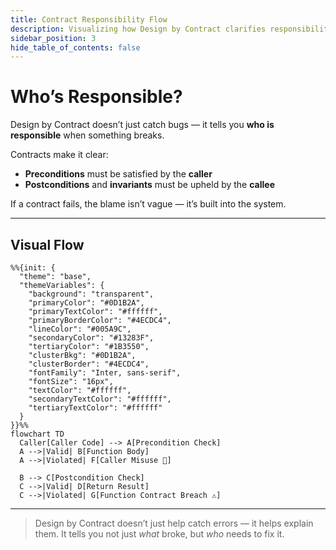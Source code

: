 ```yaml
---
title: Contract Responsibility Flow
description: Visualizing how Design by Contract clarifies responsibility between caller and callee.
sidebar_position: 3
hide_table_of_contents: false
---
```


# Who’s Responsible?

Design by Contract doesn’t just catch bugs — it tells you **who is responsible** when something breaks.

Contracts make it clear:

- **Preconditions** must be satisfied by the **caller**
- **Postconditions** and **invariants** must be upheld by the **callee**

If a contract fails, the blame isn’t vague — it’s built into the system.

---

## Visual Flow

```mermaid
%%{init: {
  "theme": "base",
  "themeVariables": {
    "background": "transparent",
    "primaryColor": "#0D1B2A",
    "primaryTextColor": "#ffffff",
    "primaryBorderColor": "#4ECDC4",
    "lineColor": "#005A9C",
    "secondaryColor": "#13283F",
    "tertiaryColor": "#1B3550",
    "clusterBkg": "#0D1B2A",
    "clusterBorder": "#4ECDC4",
    "fontFamily": "Inter, sans-serif",
    "fontSize": "16px",
    "textColor": "#ffffff",
    "secondaryTextColor": "#ffffff",
    "tertiaryTextColor": "#ffffff"
  }
}}%%
flowchart TD
  Caller[Caller Code] --> A[Precondition Check]
  A -->|Valid| B[Function Body]
  A -->|Violated| F[Caller Misuse 🛑]

  B --> C[Postcondition Check]
  C -->|Valid| D[Return Result]
  C -->|Violated| G[Function Contract Breach ⚠️]
```

---

> Design by Contract doesn’t just help catch errors — it helps explain them.
> It tells you not just _what_ broke, but _who_ needs to fix it.
